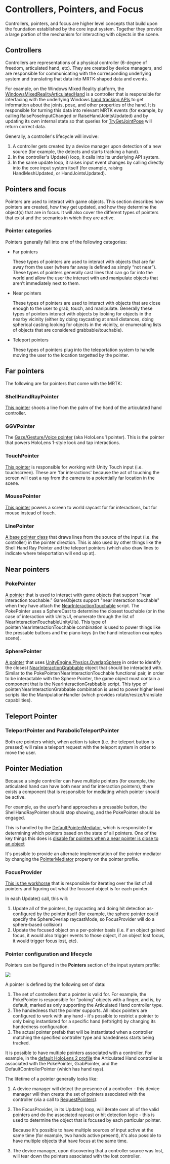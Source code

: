 # Controllers, Pointers, and Focus

Controllers, pointers, and focus are higher level concepts that build upon the foundation established
by the core input system. Together they provide a large portion of the mechanism for interacting
with objects in the scene.

## Controllers

Controllers are representations of a physical controller (6-degree of freedom, articulated hand, etc).
They are created by device managers, and are responsible for communicating with the corresponding
underlying system and translating that data into MRTK-shaped data and events.

For example, on the Windows Mixed Reality platform, the
[WindowsMixedRealityArticulatedHand](xref:Microsoft.MixedReality.Toolkit.WindowsMixedReality.Input.WindowsMixedRealityArticulatedHand)
is a controller that is responsible for interfacing with the underlying Windows
[hand tracking APIs](https://docs.microsoft.com/en-us/uwp/api/windows.ui.input.spatial.spatialinteractionsourcestate) to get
information about the joints, pose, and other properties of the hand. It is responsible for turning this data into relevant
MRTK events (for example, by calling RaisePoseInputChanged or RaiseHandJointsUpdated) and by updating its own internal
state so that queries for [TryGetJointPose](xref:Microsoft.MixedReality.Toolkit.Input.HandJointUtils.TryGetJointPose(TrackedHandJoint,Handedness,MixedRealityPose@))
will return correct data.

Generally, a controller's lifecycle will involve:

1. A controller gets created by a device manager upon detection of a new source (for example, the
   detects and starts tracking a hand).
2. In the controller's Update() loop, it calls into its underlying API system.
3. In the same update loop, it raises input event changes by calling directly into the
   core input system itself (for example, raising HandMeshUpdated, or HandJointsUpdated).

## Pointers and focus

Pointers are used to interact with game objects. This section describes how pointers are created,
how they get updated, and how they determine the object(s) that are in focus. It will
also cover the different types of pointers that exist and the scenarios in which they are active.

### Pointer categories

Pointers generally fall into one of the following categories:

- Far pointers

  These types of pointers are used to interact with objects that are far away from the user (where
  far away is defined as simply “not near”). These types of pointers generally cast lines that
  can go far into the world and allow the user the interact with and manipulate objects that
  aren’t immediately next to them.

- Near pointers

  These types of pointers are used to interact with objects that are close enough to the user to
  grab, touch, and manipulate. Generally these types of pointers interact with objects by looking
  for objects in the nearby vicinity (either by doing raycasting at small distances, doing spherical
  casting looking for objects in the vicinity, or enumerating lists of objects that are considered
  grabbable/touchable).

- Teleport pointers

  These types of pointers plug into the teleportation system to handle moving the user to the location
  targetted by the pointer.

## Far pointers

The following are far pointers that come with the MRTK:

### ShellHandRayPointer

[This pointer](xref:Microsoft.MixedReality.Toolkit.Input.ShellHandRayPointer) shoots a line from
the palm of the hand of the articulated hand controller.

### GGVPointer

The [Gaze/Gesture/Voice pointer](xref:Microsoft.MixedReality.Toolkit.Input.GGVPointer)
(aka HoloLens 1 pointer). This is the pointer that powers HoloLens 1-style look and tap interactions.

### TouchPointer

[This pointer](xref:Microsoft.MixedReality.Toolkit.Input.TouchPointer) is responsible for working
with Unity Touch input (i.e. touchscreen). These are 'far interactions' because the act of touching
the screen will cast a ray from the camera to a potentially far location in the scene.

### MousePointer

[This pointer](xref:Microsoft.MixedReality.Toolkit.Input.MousePointer) powers a screen to world raycast for far interactions, but for mouse instead of touch.

### LinePointer

[A base pointer class](xref:Microsoft.MixedReality.Toolkit.Input.MousePointer) that draws lines from the source of the input (i.e. the controller) in the pointer direction. This is also used by other things like the Shell Hand Ray Pointer and the teleport pointers (which also draw lines to indicate where teleportation will end up at).

## Near pointers

### PokePointer

[A pointer](xref:Microsoft.MixedReality.Toolkit.Input.PokePointer) that is used to interact with game objects
that support “near interaction touchable.” GameObjects support "near interaction touchable" when they
have attach the [NearInteractionTouchable](xref:Microsoft.MixedReality.Toolkit.Input.NearInteractionTouchable) script.
The PokePointer uses a SphereCast to determine the closest touchable (or in the case of interaction with
UnityUI, enumerate through the list of NearInteractionTouchableUnityUIs). This type of pointer/NearInteractionTouchable combination is used to power things like the pressable buttons and the piano
keys (in the hand interaction examples scene).

### SpherePointer

[A pointer](xref:Microsoft.MixedReality.Toolkit.Input.SpherePointer) that uses
[UnityEngine.Physics.OverlapSphere](https://docs.unity3d.com/ScriptReference/Physics.OverlapSphere.html)
in order to identify the closest [NearInteractionGrabbable](xref:Microsoft.MixedReality.Toolkit.Input.NearInteractionGrabbable)
object that should be interacted with. Similar to the PokePointer/NearInteractionTouchable functional
pair, in order to be interactable with the Sphere Pointer, the game object must contain a component that
is the NearInteractionGrabbable script. This type of pointer/NearInteractionGrabbable combination is used
to power higher level scripts like the ManipulationHandler (which provides rotate/resize/translate
capabilities).

## Teleport Pointer

### TeleportPointer and ParabolicTeleportPointer

Both are pointers which, when action is taken (i.e. the teleport button is pressed) will raise a teleport request with the teleport system in order to move the user. 

## Pointer Mediation

Because a single controller can have multiple pointers (for example, the articulated hand can have both
near and far interaction pointers), there exists a component that is responsible for mediating which
pointer should be active.

For example, as the user’s hand approaches a pressable button, the ShellHandRayPointer should stop
showing, and the PokePointer should be engaged.

This is handled by the [DefaultPointerMediator](xref:Microsoft.MixedReality.Toolkit.Input.DefaultPointerMediator),
which is responsible for determining which pointers based on the state of all pointers.
One of the key things this does is [disable far pointers when a near pointer is close to an
object](https://github.com/microsoft/MixedRealityToolkit-Unity/blob/mrtk_development/Assets/MixedRealityToolkit.SDK/Features/UX/Scripts/Pointers/DefaultPointerMediator.cs#L127)

It's possible to provide an alternate implementation of the pointer mediator by changing the
[PointerMediator](xref:Microsoft.MixedReality.Toolkit.Input.MixedRealityPointerProfile.PointerMediator)
property on the pointer profile.

### FocusProvider

[This is the workhorse](xref:Microsoft.MixedReality.Toolkit.Input.FocusProvider) that is responsible for
iterating over the list of all pointers and figuring out what the focused object is for each pointer.

In each Update() call, this will:

1. Update all of the pointers, by raycasting and doing hit detection as-configured by the pointer itself
   (for example, the sphere pointer could specify the SphereOverlap raycastMode, so FocusProvider will do a sphere-based collision)
2. Update the focused object on a per-pointer basis (i.e. if an object gained focus, it would also trigger
   events to those object, if an object lost focus, it would trigger focus lost, etc).


### Pointer configuration and lifecycle

Pointers can be figured in the **Pointers** section of the input system profile:

![](../../Images/Input/PointerProfile.png)

A pointer is defined by the following set of data:

1. The set of controllers that a pointer is valid for. For example, the PokePointer
   is responsible for "poking" objects with a finger, and is, by default, marked as
   only supporting the Articulated Hand controller type.
2. The handedness that the pointer supports. All inbox pointers are configured to
   work with any hand - it's possible to restrict a pointer to only being instantiated
   for a specific hand (left/right) by changing its handedness configuration.
3. The actual pointer prefab that will be instantiated when a controller matching the
   specified controller type and handedness starts being tracked.

It is possible to have multiple pointers associated with a controller. For example,
in the [default HoloLens 2 profile](https://github.com/microsoft/MixedRealityToolkit-Unity/blob/mrtk_development/Assets/MixedRealityToolkit.SDK/Profiles/HoloLens2/DefaultHoloLens2InputSystemProfile.asset)
the Articulated Hand controller is associated with the PokePointer, GrabPointer, and the
DefaultControllerPointer (which has hand rays).

The lifetime of a pointer generally looks like:

1. A device manager will detect the presence of a controller - this device manager will
   then create the set of pointers associated with the controller (via a call to
   [RequestPointers](xref:Microsoft.MixedReality.Toolkit.Input.BaseInputDeviceManager)).
2. The FocusProvider, in its Update() loop, will iterate over all of the valid pointers
   and do the associated raycast or hit detection logic - this is used to determine
   the object that is focused by each particular pointer.

   Because it's possible to have multiple sources of input active at the same time (for example,
   two hands active present), it's also possible to have multiple objects that have focus at the
   same time.
3. The device manager, upon discovering that a controller source was lost, will tear down
   the pointers associated with the lost controller.






